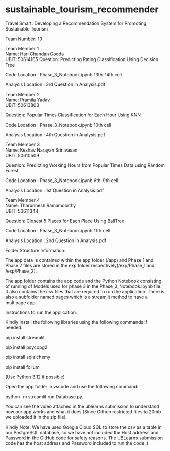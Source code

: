 # sustainable_tourism_recommender
Travel Smart: Developing a Recommendation System for Promoting Sustainable Tourism

Team Number: 19

Team Member 1  
Name: Hari Chandan Gooda  
UBIT: 50614165
Question: Predicting Rating Classification Using Decision Tree

Code Location : Phase_3_Notebook.ipynb 13th-14th cell

Analysis Location : 3rd Question in Analysis.pdf

Team Member 2  
Name: Pramila Yadav  
UBIT: 50613803

Question: Popular Times Classification for Each Hour Using KNN

Code Location : Phase_3_Notebook.ipynb 10th cell

Analysis Location : 4th Question in Analysis.pdf

Team Member 3  
Name: Keshav Narayan Srinivasan  
UBIT: 50610509  

Question: Predicting Working Hours from Popular Times Data using Random Forest

Code Location : Phase_3_Notebook.ipynb 6th-9th cell

Analysis Location : 1st Question in Analysis.pdf

Team Member 4  
Name: Tharunnesh Ramamoorthy  
UBIT: 50611344

Question: Closest 5 Places for Each Place Using BallTree

Code Location : Phase_3_Notebook.ipynb 11th cell

Analysis Location : 2nd Question in Analysis.pdf

Folder Structure Information:

The app data is contained within the app folder (/app) and Phase 1 and Phase 2 files are stored in the exp folder respectively(/exp/Phase_1 and /exp/Phase_2).

The app folder contains the app code and the Python Notebook consisting of running of Models used for phase 3 in the Phase_3_Notebook.ipynb file. It also contains the csv files that are required to run the application. There is also a subfolder named pages which is a streamlit method to have a multipage app.

Instructions to run the application:

Kindly install the following libraries using the following commands if needed:

pip install streamlit

pip install psycopg2

pip install sqlalchemy

pip install folium

(Use Python 3.12 if possible)

Open the app folder in vscode and use the following command:

python -m streamlit run Database.py.

You can see the video attached in the ublearns submission to understand how our app works and what it does (Since Github restricted files to 20mb we uploaded it in the zip file).

Kindly Note: We have used Google Cloud SQL to store the csv as a table in our PostgreSQL database, so we have not included the Host address and Password in the GitHub code for safety reasons. The UBLearns submission code has the host address and Password included to run the code :)
